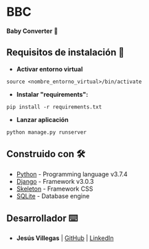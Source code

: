 # **BBC**
**Baby Converter** 📌


## Requisitos de instalación 🔧

* **Activar entorno virtual**
```
source <nombre_entorno_virtual>/bin/activate
```

* **Instalar "requirements":**
```
pip install -r requirements.txt
```
* **Lanzar aplicación**
```
python manage.py runserver
```

## Construido con 🛠️

* [Python](https://www.python.org/) - Programming language v3.7.4
* [Django](https://www.djangoproject.com/) - Framework v3.0.3
* [Skeleton](http://getskeleton.com/) - Framework CSS
* [SQLite](https://www.sqlite.org/index.html) - Database engine

## Desarrollador ⌨️

* **Jesús Villegas** | [GitHub](https://github.com/jvncode) | [LinkedIn](https://www.linkedin.com/in/jes%C3%BAs-villegas-609b71198/)